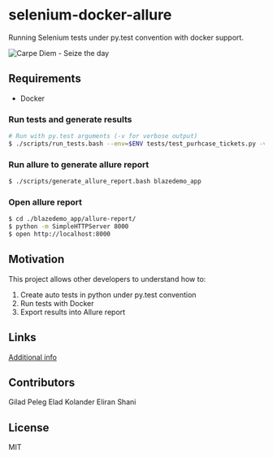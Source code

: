 # selenium-docker-allure
Running Selenium tests under py.test convention with docker support.

![Carpe Diem - Seize the day](shark.png?raw=true "Carpe Diem")

## Requirements

- Docker

### Run tests and generate results
```bash
# Run with py.test arguments (-v for verbose output)
$ ./scripts/run_tests.bash --env=$ENV tests/test_purhcase_tickets.py -v
```

### Run allure to generate allure report
```bash
$ ./scripts/generate_allure_report.bash blazedemo_app
```

### Open allure report
```bash
$ cd ./blazedemo_app/allure-report/
$ python -m SimpleHTTPServer 8000
$ open http://localhost:8000
```

## Motivation

This project allows other developers to understand how to:
1. Create auto tests in python under py.test convention
2. Run tests with Docker
3. Export results into Allure report

## Links

[Additional info](./additional_info.md)

## Contributors

Gilad Peleg
Elad Kolander
Eliran Shani

## License

MIT
